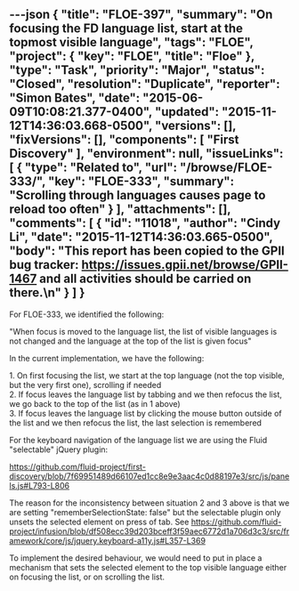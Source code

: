 ---json
{
  "title": "FLOE-397",
  "summary": "On focusing the FD language list, start at the topmost visible language",
  "tags": "FLOE",
  "project": {
    "key": "FLOE",
    "title": "Floe"
  },
  "type": "Task",
  "priority": "Major",
  "status": "Closed",
  "resolution": "Duplicate",
  "reporter": "Simon Bates",
  "date": "2015-06-09T10:08:21.377-0400",
  "updated": "2015-11-12T14:36:03.668-0500",
  "versions": [],
  "fixVersions": [],
  "components": [
    "First Discovery"
  ],
  "environment": null,
  "issueLinks": [
    {
      "type": "Related to",
      "url": "/browse/FLOE-333/",
      "key": "FLOE-333",
      "summary": "Scrolling through languages causes page to reload too often"
    }
  ],
  "attachments": [],
  "comments": [
    {
      "id": "11018",
      "author": "Cindy Li",
      "date": "2015-11-12T14:36:03.665-0500",
      "body": "This report has been copied to the GPII bug tracker: <https://issues.gpii.net/browse/GPII-1467> and all activities should be carried on there.\n"
    }
  ]
}
---
For FLOE-333, we identified the following:

"When focus is moved to the language list, the list of visible languages is not changed and the language at the top of the list is given focus"

In the current implementation, we have the following:

1\. On first focusing the list, we start at the top language (not the top visible, but the very first one), scrolling if needed\
2\. If focus leaves the language list by tabbing and we then refocus the list, we go back to the top of the list (as in 1 above)\
3\. If focus leaves the language list by clicking the mouse button outside of the list and we then refocus the list, the last selection is remembered

For the keyboard navigation of the language list we are using the Fluid "selectable" jQuery plugin:

<https://github.com/fluid-project/first-discovery/blob/7f69951489d66107ed1cc8e9e3aac4c0d88197e3/src/js/panels.js#L793-L806>

The reason for the inconsistency between situation 2 and 3 above is that we are setting "rememberSelectionState: false" but the selectable plugin only unsets the selected element on press of tab. See <https://github.com/fluid-project/infusion/blob/df508ecc39d203bceff3f59aec6772d1a706d3c3/src/framework/core/js/jquery.keyboard-a11y.js#L357-L369>

To implement the desired behaviour, we would need to put in place a mechanism that sets the selected element to the top visible language either on focusing the list, or on scrolling the list.

        